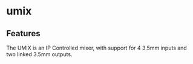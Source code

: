 # umix

## Features

The UMIX is an IP Controlled mixer, with support for 4 3.5mm inputs and two linked 3.5mm outputs. 

